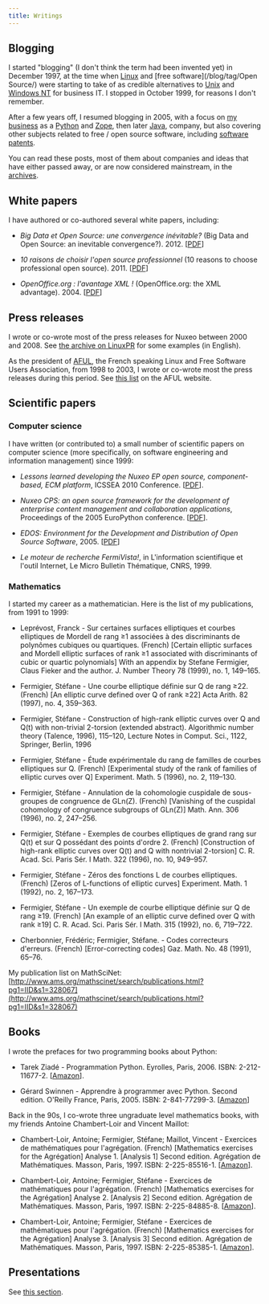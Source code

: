```yaml
---
title: Writings
---
```


## Blogging

I started "blogging" (I don't think the term had been invented yet) in December 1997, at the time when [Linux](/blog/tag/Linux/) and [free software](/blog/tag/Open Source/) were starting to take of as credible alternatives to [Unix](/blog/tag/Unix/) and [Windows NT](/blog/tag/Microsoft/) for business IT. I stopped in October 1999, for reasons I don't remember.

After a few years off, I resumed blogging in 2005, with a focus on [my business](/blog/tag/Nuxeo/) as a [Python](/blog/tag/Python/) and [Zope](/blog/tag/Zope/), then later [Java](/blog/tag/Java/), company, but also covering other subjects related to free / open source software, including [software patents](/blog/tag/Brevets/).

You can read these posts, most of them about companies and ideas that have either passed away, or are now considered mainstream, in the [archives](http://fermigier.com/blog/).

## White papers

I have authored or co-authored several white papers, including:

* *Big Data et Open Source: une convergence inévitable?* (Big Data and Open Source: an inevitable convergence?). 2012. [[PDF](/assets/pdf/bigdata-opensource.pdf)]

* *10 raisons de choisir l'open source professionnel* (10 reasons to choose professional open source). 2011. [[PDF](/assets/pdf/10-raisons-open-source-professionnel.pdf)]

* *OpenOffice.org : l'avantage XML !* (OpenOffice.org: the XML advantage). 2004. [[PDF](/assets/pdf/ooo-avantage-xml.pdf)]

## Press releases

I wrote or co-wrote most of the press releases for Nuxeo between 2000 and 2008. See [the archive on LinuxPR](https://www.google.com/search?q=%22stefane+Fermigier%22+site%3Alinuxpr.com&hl=en&num=30) for some examples (in English).

As the president of [AFUL](http://www.aful.org/), the French speaking Linux and Free Software Users Association, from 1998 to 2003, I wrote or co-wrote most the press releases during this period. See [this list](http://aful.org/communiques/folder_view?b_start:int=90&-C=) on the AFUL website.


## Scientific papers

### Computer science

I have written (or contributed to) a small number of scientific papers on computer science (more specifically, on software engineering and information management) since 1999:

* *Lessons learned developing the Nuxeo EP open source, component-based, ECM platform*, ICSSEA 2010 Conference. [[PDF](/assets/pdf/icssea2010.pdf)].

* *Nuxeo CPS: an open source framework for the development of enterprise content management and collaboration applications*, Proceedings of the 2005 EuroPython conference. [[PDF](/assets/pdf/europython2005.pdf)].

* *EDOS: Environment for the Development and Distribution of Open Source Software*, 2005. [[PDF](/assets/pdf/edos-oss05.pdf)]

* *Le moteur de recherche FermiVista!*, in L'information scientifique et l'outil Internet, Le Micro Bulletin Thématique, CNRS, 1999.

### Mathematics

I started my career as a mathematician. Here is the list of my publications, from 1991 to 1999:

* Leprévost, Franck - Sur certaines surfaces elliptiques et courbes elliptiques de Mordell de rang ≥1 associées à des discriminants de polynômes cubiques ou quartiques. (French) [Certain elliptic surfaces and Mordell elliptic surfaces of rank ≥1 associated with discriminants of cubic or quartic polynomials] With an appendix by Stefane Fermigier, Claus Fieker and the author. J. Number Theory 78 (1999), no. 1, 149–165.

* Fermigier, Stéfane - Une courbe elliptique définie sur Q de rang ≥22. (French) [An elliptic curve defined over Q of rank ≥22] Acta Arith. 82 (1997), no. 4, 359–363.

* Fermigier, Stéfane - Construction of high-rank elliptic curves over Q and Q(t) with non-trivial 2-torsion (extended abstract). Algorithmic number theory (Talence, 1996), 115–120, Lecture Notes in Comput. Sci., 1122, Springer, Berlin, 1996

* Fermigier, Stéfane - Étude expérimentale du rang de familles de courbes elliptiques sur Q. (French) [Experimental study of the rank of families of elliptic curves over Q] Experiment. Math. 5 (1996), no. 2, 119–130.

* Fermigier, Stéfane - Annulation de la cohomologie cuspidale de sous-groupes de congruence de GLn(Z). (French) [Vanishing of the cuspidal cohomology of congruence subgroups of GLn(Z)] Math. Ann. 306 (1996), no. 2, 247–256.

* Fermigier, Stéfane - Exemples de courbes elliptiques de grand rang sur Q(t) et sur Q possédant des points d'ordre 2. (French) [Construction of high-rank elliptic curves over Q(t) and Q with nontrivial 2-torsion] C. R. Acad. Sci. Paris Sér. I Math. 322 (1996), no. 10, 949–957.

* Fermigier, Stéfane - Zéros des fonctions L de courbes elliptiques. (French) [Zeros of L-functions of elliptic curves] Experiment. Math. 1 (1992), no. 2, 167–173.

* Fermigier, Stéfane - Un exemple de courbe elliptique définie sur Q de rang ≥19. (French) [An example of an elliptic curve defined over Q with rank ≥19] C. R. Acad. Sci. Paris Sér. I Math. 315 (1992), no. 6, 719–722.

* Cherbonnier, Frédéric; Fermigier, Stéfane. - Codes correcteurs d'erreurs. (French) [Error-correcting codes] Gaz. Math. No. 48 (1991), 65–76.

My publication list on MathSciNet: [http://www.ams.org/mathscinet/search/publications.html?pg1=IID&s1=328067](http://www.ams.org/mathscinet/search/publications.html?pg1=IID&s1=328067)

## Books

I wrote the prefaces for two programming books about Python:

* Tarek Ziadé - Programmation Python. Eyrolles, Paris, 2006. ISBN: 2-212-11677-2.
[[Amazon](http://www.amazon.fr/dp/2212116772/)].

* Gérard Swinnen - Apprendre à programmer avec Python. Second edition. O'Reilly France, Paris, 2005. ISBN: 2-841-77299-3.
[[Amazon](http://www.amazon.fr/dp/2841772993/)]

Back in the 90s, I co-wrote three ungraduate level mathematics books, with my friends Antoine Chambert-Loir and Vincent Maillot:

* Chambert-Loir, Antoine; Fermigier, Stéfane; Maillot, Vincent - Exercices de mathématiques pour l'agrégation. (French) [Mathematics exercises for the Agrégation] Analyse 1. [Analysis 1] Second edition. Agrégation de Mathématiques. Masson, Paris, 1997. ISBN: 2-225-85516-1. [[Amazon](http://www.amazon.fr/dp/2225855161)].

* Chambert-Loir, Antoine; Fermigier, Stéfane - Exercices de mathématiques pour l'agrégation. (French) [Mathematics exercises for the Agrégation] Analyse 2. [Analysis 2] Second edition. Agrégation de Mathématiques. Masson, Paris, 1997. ISBN: 2-225-84885-8. [[Amazon](http://www.amazon.fr/dp/2225848858/)].

* Chambert-Loir, Antoine; Fermigier, Stéfane - Exercices de mathématiques pour l'agrégation. (French) [Mathematics exercises for the Agrégation] Analyse 3. [Analysis 3] Second edition. Agrégation de Mathématiques. Masson, Paris, 1997. ISBN: 2-225-85385-1. [[Amazon](http://www.amazon.fr/dp/2225853851/)].

## Presentations

See [this section](http://www.fermigier.com/presentations/).
